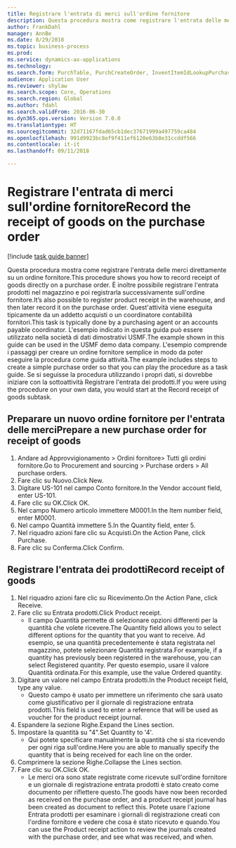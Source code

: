 ```yaml
--- 
title: Registrare l'entrata di merci sull'ordine fornitore
description: Questa procedura mostra come registrare l'entrata delle merci direttamente su un ordine fornitore.
author: FrankDahl
manager: AnnBe
ms.date: 8/29/2018
ms.topic: business-process
ms.prod: 
ms.service: dynamics-ax-applications
ms.technology: 
ms.search.form: PurchTable, PurchCreateOrder, InventItemIdLookupPurchase, PurchEditLines
audience: Application User
ms.reviewer: shylaw
ms.search.scope: Core, Operations
ms.search.region: Global
ms.author: fdahl
ms.search.validFrom: 2016-06-30
ms.dyn365.ops.version: Version 7.0.0
ms.translationtype: HT
ms.sourcegitcommit: 32d71167fdad65cb1dec37671999a497759ca484
ms.openlocfilehash: 991d9923bc8ef9f411ef6120e63b8e31ccddf566
ms.contentlocale: it-it
ms.lasthandoff: 09/11/2018

---
```

# <a name="record-the-receipt-of-goods-on-the-purchase-order"></a><span data-ttu-id="9f241-103">Registrare l'entrata di merci sull'ordine fornitore</span><span class="sxs-lookup"><span data-stu-id="9f241-103">Record the receipt of goods on the purchase order</span></span>

[!include [task guide banner](../../includes/task-guide-banner.md)]

<span data-ttu-id="9f241-104">Questa procedura mostra come registrare l'entrata delle merci direttamente su un ordine fornitore.</span><span class="sxs-lookup"><span data-stu-id="9f241-104">This procedure shows you how to record receipt of goods directly on a purchase order.</span></span> <span data-ttu-id="9f241-105">È inoltre possibile registrare l'entrata prodotti nel magazzino e poi registrarla successivamente sull'ordine fornitore.</span><span class="sxs-lookup"><span data-stu-id="9f241-105">It’s also possible to register product receipt in the warehouse, and then later record it on the purchase order.</span></span> <span data-ttu-id="9f241-106">Quest'attività viene eseguita tipicamente da un addetto acquisti o un coordinatore contabilità fornitori.</span><span class="sxs-lookup"><span data-stu-id="9f241-106">This task is typically done by a purchasing agent or an accounts payable coordinator.</span></span> <span data-ttu-id="9f241-107">L'esempio indicato in questa guida può essere utilizzato nella società di dati dimostrativi USMF.</span><span class="sxs-lookup"><span data-stu-id="9f241-107">The example shown in this guide can be used in the USMF demo data company.</span></span> <span data-ttu-id="9f241-108">L'esempio comprende i passaggi per creare un ordine fornitore semplice in modo da poter eseguire la procedura come guida attività.</span><span class="sxs-lookup"><span data-stu-id="9f241-108">The example includes steps to create a simple purchase order so that you can play the procedure as a task guide.</span></span> <span data-ttu-id="9f241-109">Se si seguisse la procedura utilizzando i propri dati, si dovrebbe iniziare con la sottoattività Registrare l'entrata dei prodotti.</span><span class="sxs-lookup"><span data-stu-id="9f241-109">If you were using the procedure on your own data, you would start at the Record receipt of goods subtask.</span></span>


## <a name="prepare-a-new-purchase-order-for-receipt-of-goods"></a><span data-ttu-id="9f241-110">Preparare un nuovo ordine fornitore per l'entrata delle merci</span><span class="sxs-lookup"><span data-stu-id="9f241-110">Prepare a new purchase order for receipt of goods</span></span>
1. <span data-ttu-id="9f241-111">Andare ad Approvvigionamento > Ordini fornitore> Tutti gli ordini fornitore.</span><span class="sxs-lookup"><span data-stu-id="9f241-111">Go to Procurement and sourcing > Purchase orders > All purchase orders.</span></span>
2. <span data-ttu-id="9f241-112">Fare clic su Nuovo.</span><span class="sxs-lookup"><span data-stu-id="9f241-112">Click New.</span></span>
3. <span data-ttu-id="9f241-113">Digitare US-101 nel campo Conto fornitore.</span><span class="sxs-lookup"><span data-stu-id="9f241-113">In the Vendor account field, enter US-101.</span></span>
4. <span data-ttu-id="9f241-114">Fare clic su OK.</span><span class="sxs-lookup"><span data-stu-id="9f241-114">Click OK.</span></span>
5. <span data-ttu-id="9f241-115">Nel campo Numero articolo immettere M0001.</span><span class="sxs-lookup"><span data-stu-id="9f241-115">In the Item number field, enter M0001.</span></span>
6. <span data-ttu-id="9f241-116">Nel campo Quantità immettere 5.</span><span class="sxs-lookup"><span data-stu-id="9f241-116">In the Quantity field, enter 5.</span></span>
7. <span data-ttu-id="9f241-117">Nel riquadro azioni fare clic su Acquisti.</span><span class="sxs-lookup"><span data-stu-id="9f241-117">On the Action Pane, click Purchase.</span></span>
8. <span data-ttu-id="9f241-118">Fare clic su Conferma.</span><span class="sxs-lookup"><span data-stu-id="9f241-118">Click Confirm.</span></span>

## <a name="record-receipt-of-goods"></a><span data-ttu-id="9f241-119">Registrare l'entrata dei prodotti</span><span class="sxs-lookup"><span data-stu-id="9f241-119">Record receipt of goods</span></span>
1. <span data-ttu-id="9f241-120">Nel riquadro azioni fare clic su Ricevimento.</span><span class="sxs-lookup"><span data-stu-id="9f241-120">On the Action Pane, click Receive.</span></span>
2. <span data-ttu-id="9f241-121">Fare clic su Entrata prodotti.</span><span class="sxs-lookup"><span data-stu-id="9f241-121">Click Product receipt.</span></span>
    * <span data-ttu-id="9f241-122">Il campo Quantità permette di selezionare opzioni differenti per la quantità che volete ricevere.</span><span class="sxs-lookup"><span data-stu-id="9f241-122">The Quantity field allows you to select different options for the quantity that you want to receive.</span></span> <span data-ttu-id="9f241-123">Ad esempio, se una quantità precedentemente è stata registrata nel magazzino, potete selezionare Quantità registrata.</span><span class="sxs-lookup"><span data-stu-id="9f241-123">For example, if a quantity has previously been registered in the warehouse, you can select Registered quantity.</span></span>  <span data-ttu-id="9f241-124">Per questo esempio, usare il valore Quantità ordinata.</span><span class="sxs-lookup"><span data-stu-id="9f241-124">For this example, use the value Ordered quantity.</span></span>   
3. <span data-ttu-id="9f241-125">Digitare un valore nel campo Entrata prodotti.</span><span class="sxs-lookup"><span data-stu-id="9f241-125">In the Product receipt field, type any value.</span></span>
    * <span data-ttu-id="9f241-126">Questo campo è usato per immettere un riferimento che sarà usato come giustificativo per il giornale di registrazione entrata prodotti.</span><span class="sxs-lookup"><span data-stu-id="9f241-126">This field is used to enter a reference that will be used as voucher for the product receipt journal.</span></span>  
4. <span data-ttu-id="9f241-127">Espandere la sezione Righe.</span><span class="sxs-lookup"><span data-stu-id="9f241-127">Expand the Lines section.</span></span>
5. <span data-ttu-id="9f241-128">Impostare la quantità su "4".</span><span class="sxs-lookup"><span data-stu-id="9f241-128">Set Quantity to '4'.</span></span>
    * <span data-ttu-id="9f241-129">Qui potete specificare manualmente la quantità che si sta ricevendo per ogni riga sull'ordine.</span><span class="sxs-lookup"><span data-stu-id="9f241-129">Here you are able to manually specify the quantity that is being received for each line on the order.</span></span>  
6. <span data-ttu-id="9f241-130">Comprimere la sezione Righe.</span><span class="sxs-lookup"><span data-stu-id="9f241-130">Collapse the Lines section.</span></span>
7. <span data-ttu-id="9f241-131">Fare clic su OK.</span><span class="sxs-lookup"><span data-stu-id="9f241-131">Click OK.</span></span>
    * <span data-ttu-id="9f241-132">Le merci ora sono state registrate come ricevute sull'ordine fornitore e un giornale di registrazione entrata prodotti è stato creato come documento per riflettere questo.</span><span class="sxs-lookup"><span data-stu-id="9f241-132">The goods have now been recorded as received on the purchase order, and a product receipt journal has been created as document to reflect this.</span></span> <span data-ttu-id="9f241-133">Potete usare l'azione Entrata prodotti per esaminare i giornali di registrazione creati con l'ordine fornitore e vedere che cosa è stato ricevuto e quando.</span><span class="sxs-lookup"><span data-stu-id="9f241-133">You can use the Product receipt action to review the journals created with the purchase order, and see what was received, and when.</span></span>  


